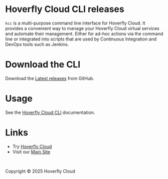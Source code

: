 # Hoverfly Cloud CLI releases

`hcc` is a multi-purpose command line interface for Hoverfly Cloud. It provides a convenient way to manage your Hoverfly Cloud virtual services and automate their management. Either for ad-hoc actions via the command line or integrated into scripts that are used by Continuous Integration and DevOps tools such as Jenkins.


# Download the CLI

Download the [Latest releases](https://github.com/hoverflycloud/hcc/releases/latest) from GitHub.


# Usage

See the [Hoverfly Cloud CLI](https://docs.cloud.hoverfly.io/hoverfly-cloud-cli) documentation.


# Links

- Try [Hoverfly Cloud](https://cloud.hoverfly.io)
- Visit our [Main Site](https://hoverfly.io)

&nbsp;

Copyright &copy; 2025 Hoverfly Cloud
